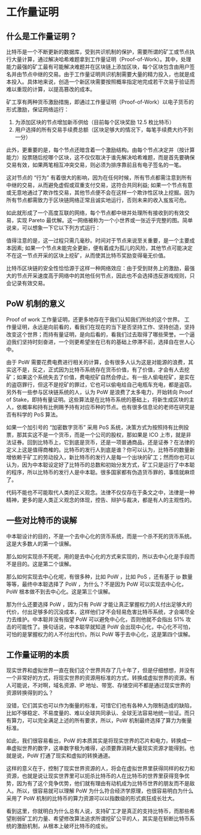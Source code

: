 # 工作量证明

## 什么是工作量证明？

比特币是一个不断更新的数据库，受到共识机制的保护，需要所谓的矿工或节点执行大量计算，通过解决哈希难题拿到工作量证明（Proof-of-Work）。其中，处理能力最强的矿工最有可能解决难题并在区块链上添加区块，每个区块包含由用户签名并由节点中继的交易。由于工作量证明共识机制需要大量的精力投入，也就是成本投入。具体地来说，创造一个新区块需要按照概率指定地完成若干次易于验证而难以重现的计算，以提高篡改的成本。

矿工享有两种货币激励措施，即通过工作量证明（Proof-of-Work）以电子货币的形式激励，保证网络运行：

1. 为添加区块的节点增加新币供给（目前每个区块奖励 12.5 枚比特币）
2. 用户选择的所有交易手续费总额（区块足够大的情况下，每笔手续费大约不到一分）

此外，更重要的是，每个节点还暗含着一个激励结构。由每个节点决定并（按计算能力）投票随后挖哪个区块，这不仅仅取决于谁先解决哈希难题，而是首先要确保交易有效，如果两笔相互冲突交易，则必须为排序靠前且有电子签名的一笔。

这对节点的 “行为” 有着很大的影响，因为在任何时候，所有节点都需注意到所有中继的交易，从而避免虚假或双重支付交易，这符合共同利益; 如果一个节点有意或无意地通过了欺诈性交易，其他节点便不会在这样一个欺诈性区块上挖掘。因为所有节点都需致力于区块链网络正常且诚实地运行，否则未来的收入岌岌可危。

如此就形成了一个高度互联的网络，每个节点都中继并处理所有接收到的有效交易，实现 Pareto 最优解。这一网络被称为一个小世界或一张近乎完整的图。简单说来，可以想象一下它以下列方式运行：

值得注意的是，这一过程只需几毫秒。时间对于节点来说至关重要，是一个主要成本因素; 如果一个节点未能完全更新，便有着成为孤儿的风险，其他节点可能决定不在这一节点开采的区块上挖矿，从而使其比特币奖励变得毫无价值。

比特币区块链的安全性恰恰源于这样一种网络效应：由于受到财务上的激励，最强大的节点开采速度高于网络中的其他任何节点，因此也不会选择违反游戏规则，只会记录有效交易。

## PoW 机制的意义

Proof of work 工作量证明，还更多地存在于我们认知我们所处的这个世界。
工作量证明，永远是向前看的，看我们在现在的当下是否坚持工作、坚持创造，坚持改变这个世界；而持有量证明，是向后看的，看我们过去取得了哪些荣誉。一个逼迫我们坚持时刻奋进，一个则更希望坐在已有的基础上停滞不前，选择自在世人心中。

由于 PoW 需要花费电费进行相关的计算，会有很多人认为这是对能源的浪费，其实这不是，反之，正式因为比特币系统存在货币价值，有了价值，才会有人去挖矿；如果这个系统失去了价值，费电挖矿自然会停止。有一些人偷电挖矿，是实在的盗窃罪行，但这不是挖矿的罪过，它也可以偷电给自己电瓶车充电，都是盗窃。
另外有一些参与区块链系统的人，认为 PoW 是浪费了太多电力，开始转向 Proof of Stake，即持有量证明。这些算法是在比特币系统的基础上，将新生成区块的主人，依概率和持有比例赐予持有对应币种的节点。也有很多信息论的老师在研究是否有科学的 PoS 算法。

如果一个加引号的 “加密数字货币” 采用 PoS 系统，决策方式为按照持有比例投票，那其实这不是一个货币，而是一个公司的股权，那如果是 ICO 上市，就是非法证券。回到比特币上，它到底是货币，还是一项普通商品，还是证券？在法律的定义上这是值得商榷的。比特币的发行人到底是谁？你可以认为，比特币的数量新增依赖于矿工的劳动投入，新比特币的发行人是每一个出块的矿工；然而你也可以认为，因为中本聪设定好了比特币的总数和初始分发方式，矿工只是运行了中本聪的程序，所以比特币的发行人是中本聪。很多国家都有伪造货币罪的，事情就麻烦了。

代码不能也不可能取代人类的正义观念。法律不仅仅存在于条文之中，法律是一种精神，更多的是人类正义观念的体现，控告、辩护与裁决，都是有人的主观性的。

## 一些对比特币的误解

中本聪设计的目的，不是一个去中心化的货币系统，而是一个杀不死的货币系统。这是大多数人的第一个误解。

那么如何实现杀不死呢，用的是去中心化的方式来实现的，所以去中心化是手段而不是目的。这是第二个误解。

那么如何实现去中心化呢，有很多种，比如 PoW ，比如 PoS ，还有基于 ip 数量等等，最终中本聪选择了 PoW ，为什么？不是因为 PoW 可以实现去中心化， PoW 根本做不到去中心化。这是第三个误解。

那为什么还要选择 PoW ，因为只有 PoW 才能让真正掌握权力的人付出足够大的代价，付出足够多的沉没成本，这样他们才不会轻易危害比特币系统，才会竭尽全力去维护。中本聪并没有指望 PoW 可以避免中心化，否则他就不会指出 51% 攻击的可能性了。换句话说，中本聪早就知道 PoW 会出现中心化，中心化不可怕，可怕的是掌握权力的人不付出代价。所以 PoW 等于去中心化，这是第四个误解。

## 工作量证明的本质

现实世界和虚拟世界一直在我们这个世界共存了几十年了，但是仔细想想，并没有一个非常好的方式，将现实世界的资源用标准的方式，转换成虚拟世界的资源。有人可能说，不对啊，域名资源、IP 地址、带宽、存储空间不都是通过现实世界的资源转换得到的么？

没错，它们其实也可以作为衡量的标准，可惜它们也有各种人为限制造成的缺陷，比如不够稳定、不易度量的、难以全球共同承认、全球无法容易地统一验证。而只有算力，可以完全满足上述的所有要求，所以，PoW 机制最终选择了算力为衡量标准。

如此，我们很容易看出，PoW 的本质其实是将现实世界的芯片和电力，转换成一串虚拟世界的数字，这串数字极为难得，必须要靠消耗大量现实资源才能得到。也就是说，PoW 打通了现实和虚拟的转换通道。

这样的意义在于，控制了现实世界资源的人，将会在虚拟世界里获得同样的权力和资源，也就是说让现实世界里可以扼杀比特币的人在比特币的世界里获得竞争优势，因为有了这个竞争优势，他们就有理由有动机成为比特币世界的朋友而不是敌人。所以，很容易就可以理解 PoW 为什么符合经济学原理，也很容易明白为什么采用了 PoW 机制的比特币的算力资源可以以指数级的形式疯狂成长壮大。

看到这里，你就明白为什么总有人说，支持矿工才是真正的支持比特币，而那些希望削弱矿工的力量、希望修改算法追求所谓挖矿公平的人，其实是在斩断比特币系统的激励机制，从根本上破坏比特币的成长。
